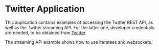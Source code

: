 Twitter Application
===================

This application contains examples of accessing the Twitter REST API, as well as the Twitter streaming API. For the latter one, developer credentials are needed, to be obtained from [Twitter](https://dev.twitter.com).

The streaming API example shows how to use iteratees and websockets.